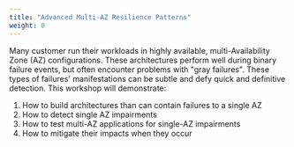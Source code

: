 ```yaml
---
title: "Advanced Multi-AZ Resilience Patterns"
weight: 0
---
```


Many customer run their workloads in highly available, multi-Availability Zone (AZ) configurations. These architectures perform well during binary failure events, but often encounter problems with "gray failures". These types of failures' manifestations can be subtle and defy quick and definitive detection. This workshop will demonstrate: 

1. How to build architectures than can contain failures to a single AZ
2. How to detect single AZ impairments
3. How to test multi-AZ applications for single-AZ impairments
4. How to mitigate their impacts when they occur
